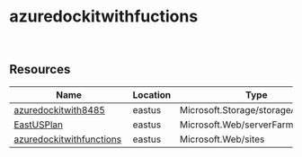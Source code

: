 # azuredockitwithfuctions 
 
## Resources


| Name | Location | Type |
| --- | --- | --- |
| [azuredockitwith8485](azuredockitwith8485--631483201.md)  | eastus  | Microsoft.Storage/storageAccounts  |
| [EastUSPlan](EastUSPlan-611706889.md)  | eastus  | Microsoft.Web/serverFarms  |
| [azuredockitwithfunctions](azuredockitwithfunctions--1433177210.md)  | eastus  | Microsoft.Web/sites  |



